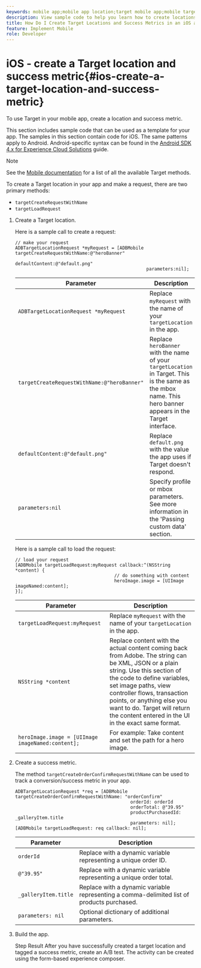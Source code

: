 ```yaml
---
keywords: mobile app;mobile app location;target mobile app;mobile target locations;mobile app success metrics
description: View sample code to help you learn how to create locations and success metrics in iOS apps so you can use Adobe Target to personalize and optimize your app.
title: How Do I Create Target Locations and Success Metrics in an iOS app?
feature: Implement Mobile
role: Developer
---
```


# iOS - create a Target location and success metric{#ios-create-a-target-location-and-success-metric}

To use Target in your mobile app, create a location and success metric.

This section includes sample code that can be used as a template for your app. The samples in this section contain code for iOS. The same patterns apply to Android. Android-specific syntax can be found in the [Android SDK 4.x for Experience Cloud Solutions](https://experienceleague.adobe.com/docs/mobile-services/android/target-android/target-main.html) guide.

>[!NOTE]
>
>See the [Mobile documentation](https://experienceleague.adobe.com/docs/mobile-services/ios/target-ios/c-target-methods.html) for a list of all the available Target methods.

To create a Target location in your app and make a request, there are two primary methods:

* `targetCreateRequestWithName` 
* `targetLoadRequest`

1. Create a Target location.

   Here is a sample call to create a request:

   ```
   // make your request 
   ADBTargetLocationRequest *myRequest = [ADBMobile targetCreateRequestWithName:@"heroBanner" 
                                                    defaultContent:@"default.png" 
                                                    parameters:nil];
   ```

   |  Parameter  | Description  |
   |---|---|
   |  `ADBTargetLocationRequest *myRequest`  | Replace `myRequest` with the name of your `targetLocation` in the app.  |
   |  `targetCreateRequestWithName:@"heroBanner"`  | Replace `heroBanner` with the name of your `targetLocation` in Target. This is the same as the mbox name. This hero banner appears in the Target interface.  |
   |  `defaultContent:@"default.png"`  | Replace `default.png` with the value the app uses if Target doesn't respond.  |
   |  `parameters:nil`  | Specify profile or mbox parameters. See more information in the 'Passing custom data' section.  |

   Here is a sample call to load the request:

   ```
   // load your request 
   [ADBMobile targetLoadRequest:myRequest callback:^(NSString *content) { 
                                        // do something with content 
                                        heroImage.image = [UIImage imageNamed:content]; 
   }];
   ```

   |  Parameter  | Description  |
   |---|---|
   |  `targetLoadRequest:myRequest`  | Replace `myRequest` with the name of your `targetLocation` in the app.  |
   |  `NSString *content`  | Replace content with the actual content coming back from Adobe. The string can be XML, JSON or a plain string. Use this section of the code to define variables, set image paths, view controller flows, transaction points, or anything else you want to do. Target will return the content entered in the UI in the exact same format.  |
   |  `heroImage.image = [UIImage imageNamed:content];`  | For example: Take content and set the path for a hero image.  |

1. Create a success metric.

   The method `targetCreateOrderConfirmRequestWithName` can be used to track a conversion/success metric in your app.

   ```
   ADBTargetLocationRequest *req = [ADBMobile targetCreateOrderConfirmRequestWithName: "orderConfirm" 
                                              orderId: orderId 
                                              orderTotal: @"39.95" 
                                              productPurchasedId: _galleryItem.title 
                                              parameters: nil]; 
   [ADBMobile targetLoadRequest: req callback: nil];
   ```

   |  Parameter  | Description  |
   |---|---|
   |  `orderId`  | Replace with a dynamic variable representing a unique order ID.  |
   |  `@"39.95"`  | Replace with a dynamic variable representing a unique order total.  |
   |  `_galleryItem.title`  | Replace with a dynamic variable representing a comma-delimited list of products purchased.  |
   |  `parameters: nil`  | Optional dictionary of additional parameters.  |

1. Build the app.

   Step Result After you have successfully created a target location and tagged a success metric, create an A/B test. The activity can be created using the form-based experience composer. 
